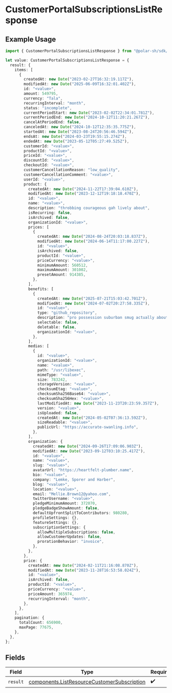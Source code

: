 # CustomerPortalSubscriptionsListResponse

## Example Usage

```typescript
import { CustomerPortalSubscriptionsListResponse } from "@polar-sh/sdk/models/operations/customerportalsubscriptionslist.js";

let value: CustomerPortalSubscriptionsListResponse = {
  result: {
    items: [
      {
        createdAt: new Date("2023-02-27T16:32:19.117Z"),
        modifiedAt: new Date("2025-06-09T16:32:01.402Z"),
        id: "<value>",
        amount: 549795,
        currency: "Tala",
        recurringInterval: "month",
        status: "incomplete",
        currentPeriodStart: new Date("2023-02-02T22:34:01.781Z"),
        currentPeriodEnd: new Date("2024-10-12T11:20:21.267Z"),
        cancelAtPeriodEnd: false,
        canceledAt: new Date("2024-10-12T12:35:35.775Z"),
        startedAt: new Date("2023-08-24T20:56:46.594Z"),
        endsAt: new Date("2024-03-23T19:55:15.274Z"),
        endedAt: new Date("2023-05-12T05:27:49.525Z"),
        customerId: "<value>",
        productId: "<value>",
        priceId: "<value>",
        discountId: "<value>",
        checkoutId: "<value>",
        customerCancellationReason: "low_quality",
        customerCancellationComment: "<value>",
        userId: "<value>",
        product: {
          createdAt: new Date("2024-11-22T17:39:04.610Z"),
          modifiedAt: new Date("2023-12-12T19:18:18.470Z"),
          id: "<value>",
          name: "<value>",
          description: "throbbing courageous gah lively about",
          isRecurring: false,
          isArchived: false,
          organizationId: "<value>",
          prices: [
            {
              createdAt: new Date("2024-08-24T20:03:18.837Z"),
              modifiedAt: new Date("2024-06-14T11:17:00.227Z"),
              id: "<value>",
              isArchived: false,
              productId: "<value>",
              priceCurrency: "<value>",
              minimumAmount: 560512,
              maximumAmount: 301002,
              presetAmount: 914385,
            },
          ],
          benefits: [
            {
              createdAt: new Date("2025-07-21T15:03:42.701Z"),
              modifiedAt: new Date("2024-07-02T20:27:58.335Z"),
              id: "<value>",
              type: "github_repository",
              description: "pro possession suburban smug actually about since",
              selectable: false,
              deletable: false,
              organizationId: "<value>",
            },
          ],
          medias: [
            {
              id: "<value>",
              organizationId: "<value>",
              name: "<value>",
              path: "/usr/libexec",
              mimeType: "<value>",
              size: 783242,
              storageVersion: "<value>",
              checksumEtag: "<value>",
              checksumSha256Base64: "<value>",
              checksumSha256Hex: "<value>",
              lastModifiedAt: new Date("2023-11-23T20:23:59.357Z"),
              version: "<value>",
              isUploaded: false,
              createdAt: new Date("2024-05-02T07:36:13.592Z"),
              sizeReadable: "<value>",
              publicUrl: "https://accurate-swanling.info",
            },
          ],
          organization: {
            createdAt: new Date("2024-09-26T17:09:06.903Z"),
            modifiedAt: new Date("2023-09-12T03:10:25.417Z"),
            id: "<value>",
            name: "<value>",
            slug: "<value>",
            avatarUrl: "https://heartfelt-plumber.name",
            bio: "<value>",
            company: "Lemke, Sporer and Harber",
            blog: "<value>",
            location: "<value>",
            email: "Mellie.Brown12@yahoo.com",
            twitterUsername: "<value>",
            pledgeMinimumAmount: 372070,
            pledgeBadgeShowAmount: false,
            defaultUpfrontSplitToContributors: 980280,
            profileSettings: {},
            featureSettings: {},
            subscriptionSettings: {
              allowMultipleSubscriptions: false,
              allowCustomerUpdates: false,
              prorationBehavior: "invoice",
            },
          },
        },
        price: {
          createdAt: new Date("2024-02-11T21:16:08.870Z"),
          modifiedAt: new Date("2023-11-28T16:53:58.024Z"),
          id: "<value>",
          isArchived: false,
          productId: "<value>",
          priceCurrency: "<value>",
          priceAmount: 365974,
          recurringInterval: "month",
        },
      },
    ],
    pagination: {
      totalCount: 656900,
      maxPage: 77675,
    },
  },
};
```

## Fields

| Field                                                                                                      | Type                                                                                                       | Required                                                                                                   | Description                                                                                                |
| ---------------------------------------------------------------------------------------------------------- | ---------------------------------------------------------------------------------------------------------- | ---------------------------------------------------------------------------------------------------------- | ---------------------------------------------------------------------------------------------------------- |
| `result`                                                                                                   | [components.ListResourceCustomerSubscription](../../models/components/listresourcecustomersubscription.md) | :heavy_check_mark:                                                                                         | N/A                                                                                                        |